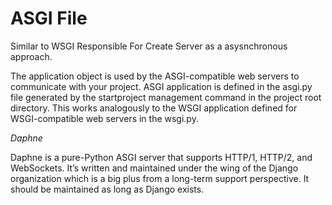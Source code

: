 # ASGI File

Similar to WSGI Responsible For Create Server as a asysnchronous approach.

The application object is used by the ASGI-compatible web servers to communicate with your project. ASGI application is defined in the asgi.py file generated by the startproject management command in the project root directory. This works analogously to the WSGI application defined for WSGI-compatible web servers in the wsgi.py.

*Daphne*

Daphne is a pure-Python ASGI server that supports HTTP/1, HTTP/2, and WebSockets. It’s written and maintained under the wing of the Django organization which is a big plus from a long-term support perspective. It should be maintained as long as Django exists.

<link href="https://maxcdn.bootstrapcdn.com/bootstrap/3.3.6/css/bootstrap.min.css" rel="stylesheet" />
